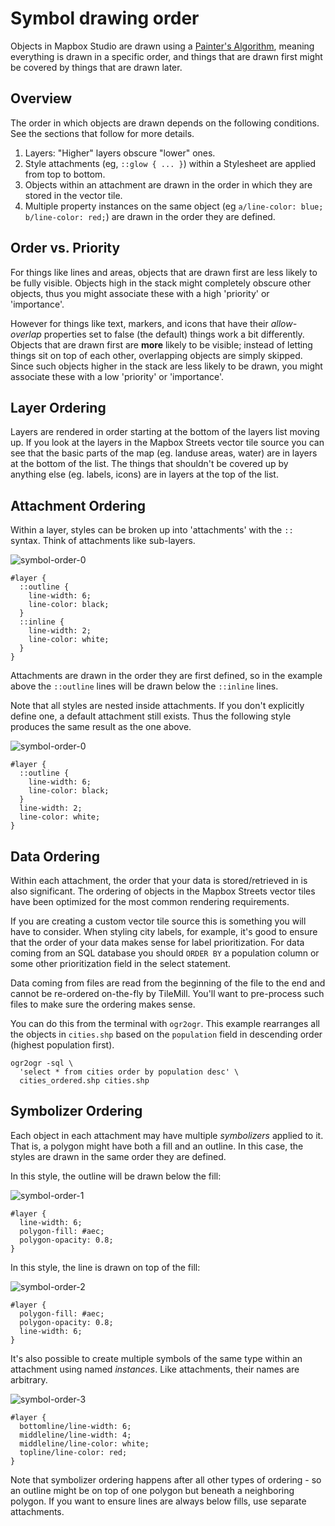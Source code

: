 Symbol drawing order
====================

Objects in Mapbox Studio are drawn using a [Painter's Algorithm](http://en.wikipedia.org/wiki/Painter's_algorithm), meaning everything is drawn in a specific order, and things that are drawn first might be covered by things that are drawn later. 

## Overview

The order in which objects are drawn depends on the following conditions. See the sections that follow for more details.

1. Layers: "Higher" layers obscure "lower" ones.
2. Style attachments (eg,  `::glow { ... }`) within a Stylesheet are applied from top to bottom.
3. Objects within an attachment are drawn in the order in which they are stored in the vector tile.
4. Multiple property instances on the same object (eg `a/line-color: blue; b/line-color: red;`) are drawn in the order they are defined.

## Order vs. Priority

For things like lines and areas, objects that are drawn first are less likely to be fully visible. Objects high in the stack might completely obscure other objects, thus you might associate these with a high 'priority' or 'importance'.

However for things like text, markers, and icons that have their _allow-overlap_ properties set to false (the default) things work a bit differently. Objects that are drawn first are __more__ likely to be visible; instead of letting things sit on top of each other, overlapping objects are simply skipped. Since such objects higher in the stack are less likely to be drawn, you might associate these with a low 'priority' or 'importance'.

## Layer Ordering

Layers are rendered in order starting at the bottom of the layers list moving up. If you look at the layers in the Mapbox Streets vector tile source you can see that the basic parts of the map (eg. landuse areas, water) are in layers at the bottom of the list. The things that shouldn't be covered up by anything else (eg. labels, icons) are in layers at the top of the list.

## Attachment Ordering

Within a layer, styles can be broken up into 'attachments' with the `::` syntax. Think of attachments like sub-layers.

![symbol-order-0](https://cloud.githubusercontent.com/assets/126952/3895676/2e8e4686-2250-11e4-8655-7d4498470238.png)

    #layer {
      ::outline {
        line-width: 6;
        line-color: black;
      }
      ::inline {
        line-width: 2;
        line-color: white;
      }
    }

Attachments are drawn in the order they are first defined, so in the example above the `::outline` lines will be drawn below the `::inline` lines.

Note that all styles are nested inside attachments. If you don't explicitly define one, a default attachment still exists. Thus the following style produces the same result as the one above.

![symbol-order-0](https://cloud.githubusercontent.com/assets/126952/3895676/2e8e4686-2250-11e4-8655-7d4498470238.png)

    #layer {
      ::outline {
        line-width: 6;
        line-color: black;
      }
      line-width: 2;
      line-color: white;
    }

## Data Ordering

Within each attachment, the order that your data is stored/retrieved in is also significant. The ordering of objects in the Mapbox Streets vector tiles have been optimized for the most common rendering requirements.

If you are creating a custom vector tile source this is something you will have to consider. When styling city labels, for example, it's good to ensure that the order of your data makes sense for label prioritization. For data coming from an SQL database you should `ORDER BY` a population column or some other prioritization field in the select statement.

Data coming from files are read from the beginning of the file to the end and cannot be re-ordered on-the-fly by TileMill. You'll want to pre-process such files to make sure the ordering makes sense.

You can do this from the terminal with `ogr2ogr`. This example rearranges all the objects in `cities.shp` based on the `population` field in descending order (highest population first).

    ogr2ogr -sql \
      'select * from cities order by population desc' \
      cities_ordered.shp cities.shp

## Symbolizer Ordering

Each object in each attachment may have multiple *symbolizers* applied to it. That is, a polygon might have both a fill and an outline. In this case, the styles are drawn in the same order they are defined.

In this style, the outline will be drawn below the fill:

![symbol-order-1](https://cloud.githubusercontent.com/assets/126952/3895677/2e921f72-2250-11e4-8643-8271bf00b3e9.png)

    #layer {
      line-width: 6;
      polygon-fill: #aec;
      polygon-opacity: 0.8;
    }

In this style, the line is drawn on top of the fill:

![symbol-order-2](https://cloud.githubusercontent.com/assets/126952/3895679/2ea0ca40-2250-11e4-883c-a6b0b4d00847.png)

    #layer {
      polygon-fill: #aec;
      polygon-opacity: 0.8;
      line-width: 6;
    }

It's also possible to create multiple symbols of the same type within an attachment using named *instances*. Like attachments, their names are arbitrary.

![symbol-order-3](https://cloud.githubusercontent.com/assets/126952/3895678/2e933cc2-2250-11e4-825e-571a633f24cc.png)

    #layer {
      bottomline/line-width: 6;
      middleline/line-width: 4;
      middleline/line-color: white;
      topline/line-color: red;
    }

Note that symbolizer ordering happens after all other types of ordering - so an outline might be on top of one polygon but beneath a neighboring polygon. If you want to ensure lines are always below fills, use separate attachments.
